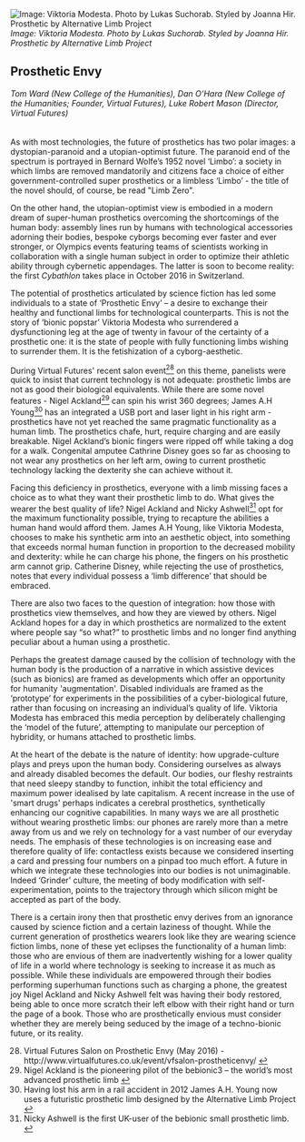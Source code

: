 ![Image: Viktoria Modesta. Photo by Lukas Suchorab. Styled by Joanna Hir. Prosthetic by Alternative Limb Project
](images/22.jpg)
*Image: Viktoria Modesta. Photo by Lukas Suchorab. Styled by Joanna Hir. Prosthetic by Alternative Limb Project*

## Prosthetic Envy

_Tom Ward (New College of the Humanities), Dan O’Hara (New College of the Humanities; Founder, Virtual Futures), Luke Robert Mason (Director, Virtual Futures)_
<br />
<br />
<br />
As with most technologies, the future of prosthetics has two polar images: a dystopian-paranoid and a utopian-optimist future. The paranoid end of the spectrum is portrayed in Bernard Wolfe’s 1952 novel  ‘Limbo’: a society in which limbs are removed mandatorily and citizens face a choice of either government-controlled super prosthetics or a limbless ‘Limbo’ - the title of the novel should, of course, be read "Limb Zero". 

On the other hand, the utopian-optimist view is embodied in a modern dream of super-human prosthetics overcoming the shortcomings of the human body: assembly lines run by humans with technological accessories adorning their bodies, bespoke cyborgs becoming ever faster and ever stronger, or Olympics events featuring teams of scientists working in collaboration with a single human subject in order to optimize their athletic ability through cybernetic appendages. The latter is soon to become reality: the first _Cybathlon_ takes place in October 2016 in Switzerland.

The potential of prosthetics articulated by science fiction has led some individuals to a state of ‘Prosthetic Envy’ – a desire to exchange their healthy and functional limbs for technological counterparts. This is not the story of ‘bionic popstar’ Viktoria Modesta who surrendered a dysfunctioning leg at the age of twenty in favour of the certainty of a prosthetic one: it is the state of people with fully functioning limbs wishing to surrender them. It is the fetishization of a cyborg-aesthetic.

During Virtual Futures' recent salon event[<sup>28</sup>](#fn28)<a id="fnref28"> on this theme, panelists were quick to insist that current technology is not adequate: prosthetic limbs are not as good their biological equivalents. While there are some novel features - Nigel Ackland[<sup>29</sup>](#fn29)<a id="fnref29"> can spin his wrist 360 degrees; James A.H Young[<sup>30</sup>](#fn30)<a id="fnref30"> has an integrated a USB port and laser light in his right arm - prosthetics have not yet reached the same pragmatic functionality as a human limb. The prosthetics chafe, hurt, require charging and are easily breakable. Nigel Ackland’s bionic fingers were ripped off while taking a dog for a walk. Congenital amputee Cathrine Disney goes so far as choosing to not wear any prosthetics on her left arm, owing to current prosthetic technology lacking the dexterity she can achieve without it.

Facing this deficiency in prosthetics, everyone with a limb missing faces a choice as to what they want their prosthetic limb to do. What gives the wearer the best quality of life? Nigel Ackland and Nicky Ashwell[<sup>31</sup>](#fn31)<a id="fnref31"> opt for the maximum functionality possible, trying to recapture the abilities a human hand would afford them. James A.H Young, like Viktoria Modesta, chooses to make his synthetic arm into an aesthetic object, into something that exceeds normal human function in proportion to the decreased mobility and dexterity: while he can charge his phone, the fingers on his prosthetic arm cannot grip. Catherine Disney, while rejecting the use of prosthetics, notes that every individual possess a ‘limb difference’ that should be embraced. 

There are also two faces to the question of integration: how those with prosthetics view themselves, and how they are viewed by others. Nigel Ackland hopes for a day in which prosthetics are normalized to the extent where people say “so what?” to prosthetic limbs and no longer find anything peculiar about a human using a prosthetic. 

Perhaps the greatest damage caused by the collision of technology with the human body is the production of a narrative in which assistive devices (such as bionics) are framed as developments which offer an opportunity for humanity 'augmentation'. Disabled individuals are framed as the ‘prototype’ for experiments in the possibilities of a cyber-biological future, rather than focusing on increasing an individual’s quality of life. Viktoria Modesta has embraced this media perception by deliberately challenging the ‘model of the future’, attempting to manipulate our perception of hybridity, or humans attached to prosthetic limbs.

At the heart of the debate is the nature of identity: how upgrade-culture plays and preys upon the human body. Considering ourselves as always and already disabled becomes the default. Our bodies, our fleshy restraints that need sleepy standby to function, inhibit the total efficiency and maximum power idealised by late capitalism. A recent increase in the use of 'smart drugs'  perhaps indicates a cerebral prosthetics, synthetically enhancing our cognitive capabilities. In many ways we are all prosthetic without wearing prosthetic limbs: our phones are rarely more than a metre away from us and we rely on technology for a vast number of our everyday needs. The emphasis of these technologies is on increasing ease and therefore quality of life: contactless exists because we considered inserting a card and pressing four numbers on a pinpad too much effort. A future in which we integrate these technologies into our bodies is not unimaginable. Indeed ‘Grinder’ culture, the meeting of body modification with self-experimentation, points to the trajectory through which silicon might be accepted as part of the body.

There is a certain irony then that prosthetic envy derives from an ignorance caused by science fiction and a certain laziness of  thought. While the current generation of prosthetics wearers look like they are wearing science fiction limbs, none of these yet eclipses the functionality of a human limb: those who are envious of them are inadvertently wishing for a lower quality of life in a world where technology is seeking to increase it as much as possible. While these individuals are empowered through their bodies performing superhuman functions such as charging a phone, the greatest joy Nigel Ackland and Nicky Ashwell felt was having their body restored, being able to once more scratch  their left elbow with their right hand or turn the page of a book. Those who are prosthetically envious must consider whether they are merely being seduced by the image of a techno-bionic future, or its reality.

<ol start="28">
<li id="fn28">Virtual Futures Salon on Prosthetic Envy (May 2016) - http://www.virtualfutures.co.uk/event/vfsalon-prostheticenvy/ <a href="#fnref28">↩</a></li>
<li id="fn29">Nigel Ackland is the pioneering pilot of the bebionic3 – the world’s most advanced prosthetic limb <a href="#fnref29">↩</a></li>
<li id="fn30">Having lost his arm in a rail accident in 2012 James A.H. Young now uses a futuristic prosthetic limb designed by the Alternative Limb Project <a href="#fnref30">↩</a></li>
<li id="fn31">Nicky Ashwell is the first UK-user of the bebionic small prosthetic limb. <a href="#fnref31">↩</a></li>
</ol>
